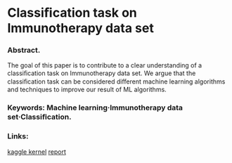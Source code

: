 # Classiﬁcation task on Immunotherapy data set

### Abstract. 
The goal of this paper is to contribute to a clear understanding of a classiﬁcation task on Immunotherapy data set. We argue that the classiﬁcation task can be considered diﬀerent machine learning algorithms and techniques to improve our result of ML algorithms.

### Keywords: Machine learning·Immunotherapy data set·Classiﬁcation.

### Links:
[kaggle kernel](https://www.kaggle.com/munkhsukhm/kernel17a918194b) 
[report](https://drive.google.com/file/d/13EcUj71WuUWZYql04eaR6DLUnrMNWmpO/view?usp=sharing)
